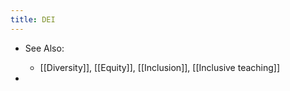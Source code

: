 ```yaml
---
title: DEI
---
```


- See Also:
	 - [[Diversity]], [[Equity]], [[Inclusion]], [[Inclusive teaching]]

- 
